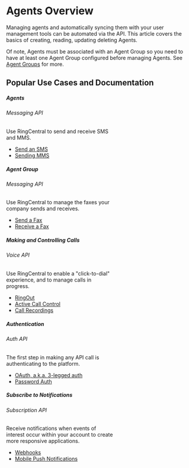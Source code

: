 # Agents Overview

Managing agents and automatically syncing them with your user management tools can be automated via the API. This article covers the basics of creating, reading, updating deleting Agents.

Of note, Agents must be associated with an Agent Group so you need to have at least one Agent Group configured before managing Agents. See [Agent Groups](./agent-groups) for more.

## Popular Use Cases and Documentation

<div class="card-deck">

  <div class="card" style="width: 18rem;">
    <div class="card-body pt-0 pb-0">
      <h5 class="card-title">Agents</h5>
      <h6 class="card-subtitle mb-2 text-muted">Messaging API</h6>
      <p class="card-text">Use RingCentral to send and receive SMS and MMS.</p>
      <ul class="pl-0 ml-4">
      <li><a href="https://developers.ringcentral.com/guide/messaging/sms/sending-sms" class="card-link">Send an SMS</a></li>
      <li><a href="https://developers.ringcentral.com/guide/messaging/sms/sending-images" class="card-link">Sending MMS</a></li>
      </ul>
    </div>
  </div>

  <div class="card" style="width: 18rem;">
    <div class="card-body pt-0 pb-0">
      <h5 class="card-title">Agent Group</h5>
      <h6 class="card-subtitle mb-2 text-muted">Messaging API</h6>
      <p class="card-text">Use RingCentral to manage the faxes your company sends and receives.</p>
      <ul class="pl-0 ml-4">
      <li><a href="https://developers.ringcentral.com/guide/messaging/fax/sending-faxes" class="card-link">Send a Fax</a></li>
      <li><a href="https://developers.ringcentral.com/guide/messaging/fax/receiving-faxes" class="card-link">Receive a Fax</a></li>
      </ul>
    </div>
  </div>

  <div class="card" style="width: 18rem;">
    <div class="card-body pt-0 pb-0">
      <h5 class="card-title">Making and Controlling Calls</h5>
      <h6 class="card-subtitle mb-2 text-muted">Voice API</h6>
      <p class="card-text">Use RingCentral to enable a "click-to-dial" experience, and to manage calls in progress.</p>
      <ul class="pl-0 ml-4">
      <li><a href="https://developers.ringcentral.com/guide/voice/ringout" class="card-link">RingOut</a></li>
      <li><a href="https://developers.ringcentral.com/guide/voice/call-control" class="card-link">Active Call Control</a></li>
      <li><a href="https://developers.ringcentral.com/guide/voice/call-log/recordings" class="card-link">Call Recordings</a></li>
      </ul>
    </div>
  </div>
</div>

<div class="card-deck">

  <div class="card" style="width: 18rem;">
    <div class="card-body pt-0 pb-0">
      <h5 class="card-title">Authentication</h5>
      <h6 class="card-subtitle mb-2 text-muted">Auth API</h6>
      <p class="card-text">The first step in making any API call is authenticating to the platform.</p>
      <ul class="pl-0 ml-4">
      <li><a href="https://developers.ringcentral.com/guide/authentication/auth-code-flow" class="card-link">OAuth, a.k.a. 3-legged auth</a></li>
      <li><a href="https://developers.ringcentral.com/guide/authentication/password-flow" class="card-link">Password Auth</a></li>
      </ul>
    </div>
  </div>

  <div class="card" style="width: 18rem;">
    <div class="card-body pt-0 pb-0">
      <h5 class="card-title">Subscribe to Notifications</h5>
      <h6 class="card-subtitle mb-2 text-muted">Subscription API</h6>
      <p class="card-text">Receive notifications when events of interest occur within your account to create more responsive applications.</p>
      <ul>
      <li><a href="https://developers.ringcentral.com/guide/notifications/manual/webhooks" class="card-link">Webhooks</a></li>
      <li><a href="https://developers.ringcentral.com/guide/notifications/manual/pubnub" class="card-link">Mobile Push Notifications</a></li>
      </ul>
    </div>
  </div>

</div>
